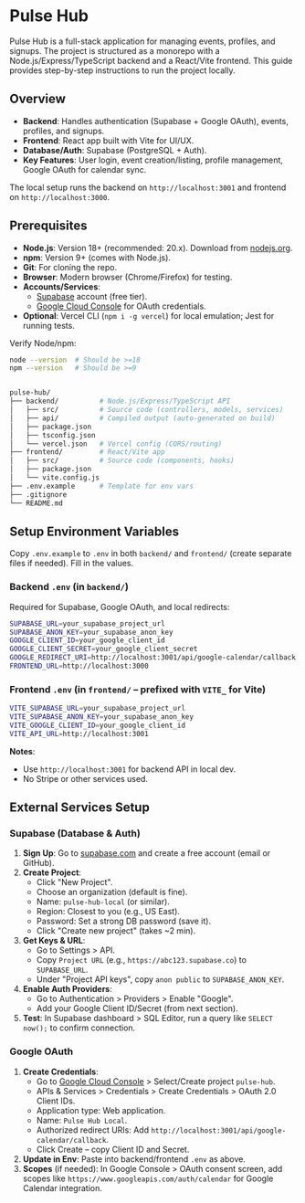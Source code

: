 # Pulse Hub

Pulse Hub is a full-stack application for managing events, profiles, and signups. The project is structured as a monorepo with a Node.js/Express/TypeScript backend and a React/Vite frontend. This guide provides step-by-step instructions to run the project locally.

## Overview

- **Backend**: Handles authentication (Supabase + Google OAuth), events, profiles, and signups.
- **Frontend**: React app built with Vite for UI/UX.
- **Database/Auth**: Supabase (PostgreSQL + Auth).
- **Key Features**: User login, event creation/listing, profile management, Google OAuth for calendar sync.

The local setup runs the backend on `http://localhost:3001` and frontend on `http://localhost:3000`.



## Prerequisites

- **Node.js**: Version 18+ (recommended: 20.x). Download from [nodejs.org](https://nodejs.org).
- **npm**: Version 9+ (comes with Node.js).
- **Git**: For cloning the repo.
- **Browser**: Modern browser (Chrome/Firefox) for testing.
- **Accounts/Services**:
  - [Supabase](https://supabase.com) account (free tier).
  - [Google Cloud Console](https://console.cloud.google.com) for OAuth credentials.
- **Optional**: Vercel CLI (`npm i -g vercel`) for local emulation; Jest for running tests.

Verify Node/npm:
```bash
node --version  # Should be >=18
npm --version   # Should be >=9


pulse-hub/
├── backend/          # Node.js/Express/TypeScript API
│   ├── src/          # Source code (controllers, models, services)
│   ├── api/          # Compiled output (auto-generated on build)
│   ├── package.json
│   ├── tsconfig.json
│   └── vercel.json   # Vercel config (CORS/routing)
├── frontend/         # React/Vite app
│   ├── src/          # Source code (components, hooks)
│   ├── package.json
│   └── vite.config.js
├── .env.example      # Template for env vars
├── .gitignore
└── README.md

```

## Setup Environment Variables

Copy `.env.example` to `.env` in both `backend/` and `frontend/` (create separate files if needed). Fill in the values.

### Backend `.env` (in `backend/`)

Required for Supabase, Google OAuth, and local redirects:
```bash
SUPABASE_URL=your_supabase_project_url
SUPABASE_ANON_KEY=your_supabase_anon_key
GOOGLE_CLIENT_ID=your_google_client_id
GOOGLE_CLIENT_SECRET=your_google_client_secret
GOOGLE_REDIRECT_URI=http://localhost:3001/api/google-calendar/callback
FRONTEND_URL=http://localhost:3000


```



### Frontend `.env` (in `frontend/` – prefixed with `VITE_` for Vite)
```bash
VITE_SUPABASE_URL=your_supabase_project_url
VITE_SUPABASE_ANON_KEY=your_supabase_anon_key
VITE_GOOGLE_CLIENT_ID=your_google_client_id
VITE_API_URL=http://localhost:3001

```

**Notes**:
- Use `http://localhost:3001` for backend API in local dev.
- No Stripe or other services used.


## External Services Setup

### Supabase (Database & Auth)

1. **Sign Up**: Go to [supabase.com](https://supabase.com) and create a free account (email or GitHub).
2. **Create Project**:
   - Click "New Project".
   - Choose an organization (default is fine).
   - Name: `pulse-hub-local` (or similar).
   - Region: Closest to you (e.g., US East).
   - Password: Set a strong DB password (save it).
   - Click "Create new project" (takes ~2 min).
3. **Get Keys & URL**:
   - Go to Settings > API.
   - Copy `Project URL` (e.g., `https://abc123.supabase.co`) to `SUPABASE_URL`.
   - Under "Project API keys", copy `anon public` to `SUPABASE_ANON_KEY`.
4. **Enable Auth Providers**:
   - Go to Authentication > Providers > Enable "Google".
   - Add your Google Client ID/Secret (from next section).
5. **Test**: In Supabase dashboard > SQL Editor, run a query like `SELECT now();` to confirm connection.

### Google OAuth

1. **Create Credentials**:
   - Go to [Google Cloud Console](https://console.cloud.google.com) > Select/Create project `pulse-hub`.
   - APIs & Services > Credentials > Create Credentials > OAuth 2.0 Client IDs.
   - Application type: Web application.
   - Name: `Pulse Hub Local`.
   - Authorized redirect URIs: Add `http://localhost:3001/api/google-calendar/callback`.
   - Click Create – copy Client ID and Secret.
2. **Update in Env**: Paste into backend/frontend `.env` as above.
3. **Scopes** (if needed): In Google Console > OAuth consent screen, add scopes like `https://www.googleapis.com/auth/calendar` for Google Calendar integration.

















